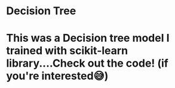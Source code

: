 # Decision Tree
# This was a Decision tree model I trained with scikit-learn library....Check out the code! (if you're interested😅)
